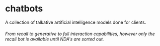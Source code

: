 # chatbots
A collection of talkative artificial intelligence models done for clients. 
###### From recall to generative to full interaction capabilities, however only the recall bot is available until NDA's are sorted out. 
